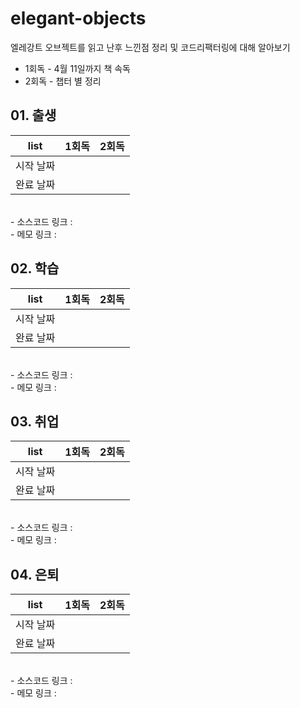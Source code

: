 # elegant-objects
엘레강트 오브젝트를 읽고 난후 느낀점 정리 및 코드리팩터링에 대해 알아보기

- 1회독 - 4월 11일까지 책 속독
- 2회독 - 챕터 별 정리

## 01. 출생
|list|1회독|2회독|
|:---:|:---:|:---:|
|시작 날짜|||
|완료 날짜|||
<br>
- 소스코드 링크 : 
<br>
- 메모 링크 :

## 02. 학습
|list|1회독|2회독|
|:---:|:---:|:---:|
|시작 날짜|||
|완료 날짜|||
<br>
- 소스코드 링크 : 
<br>
- 메모 링크 :

## 03. 취업
|list|1회독|2회독|
|:---:|:---:|:---:|
|시작 날짜|||
|완료 날짜|||
<br>
- 소스코드 링크 : 
<br>
- 메모 링크 :

## 04. 은퇴
|list|1회독|2회독|
|:---:|:---:|:---:|
|시작 날짜|||
|완료 날짜|||
<br>
- 소스코드 링크 : 
<br>
- 메모 링크 :
